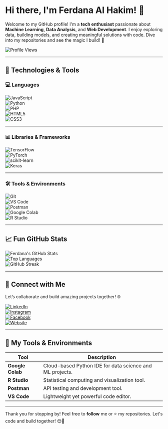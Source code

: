 # Hi there, I'm Ferdana Al Hakim! 👋  

Welcome to my GitHub profile! I'm a **tech enthusiast** passionate about **Machine Learning**, **Data Analysis**, and **Web Development**. I enjoy exploring data, building models, and creating meaningful solutions with code. Dive into my repositories and see the magic I build! 🚀  

![Profile Views](https://komarev.com/ghpvc/?username=luciferdana&style=flat-square&color=brightgreen)

---

## 🔧 Technologies & Tools  

### 💻 **Languages**  
![JavaScript](https://img.shields.io/badge/JavaScript-ES6+-yellow?style=flat-square&logo=javascript&logoColor=white)  
![Python](https://img.shields.io/badge/Python-3.9-blue?style=flat-square&logo=python&logoColor=white)  
![PHP](https://img.shields.io/badge/PHP-777BB4?style=flat-square&logo=php&logoColor=white)  
![HTML5](https://img.shields.io/badge/HTML5-orange?style=flat-square&logo=html5&logoColor=white)  
![CSS3](https://img.shields.io/badge/CSS3-blue?style=flat-square&logo=css3&logoColor=white)  

---

### 📊 **Libraries & Frameworks**  
![TensorFlow](https://img.shields.io/badge/TensorFlow-FF6F00?style=flat-square&logo=tensorflow&logoColor=white)  
![PyTorch](https://img.shields.io/badge/PyTorch-EE4C2C?style=flat-square&logo=pytorch&logoColor=white)  
![scikit-learn](https://img.shields.io/badge/scikit--learn-F7931E?style=flat-square&logo=scikit-learn&logoColor=white)  
![Keras](https://img.shields.io/badge/Keras-D00000?style=flat-square&logo=keras&logoColor=white)  

---

### 🛠️ **Tools & Environments**  
![Git](https://img.shields.io/badge/Git-F05032?style=flat-square&logo=git&logoColor=white)  
![VS Code](https://img.shields.io/badge/VS%20Code-007ACC?style=flat-square&logo=visual-studio-code&logoColor=white)  
![Postman](https://img.shields.io/badge/Postman-FF6C37?style=flat-square&logo=postman&logoColor=white)  
![Google Colab](https://img.shields.io/badge/Google%20Colab-F9AB00?style=flat-square&logo=googlecolab&logoColor=white)  
![R Studio](https://img.shields.io/badge/R%20Studio-75AADB?style=flat-square&logo=r&logoColor=white)  

---

## 📈 Fun GitHub Stats  

![Ferdana's GitHub Stats](https://github-readme-stats.vercel.app/api?username=luciferdana&show_icons=true&theme=tokyonight)  
![Top Languages](https://github-readme-stats.vercel.app/api/top-langs/?username=luciferdana&layout=compact&theme=tokyonight)  
![GitHub Streak](https://github-readme-streak-stats.herokuapp.com/?user=luciferdana&theme=tokyonight)

---

## 🌟 Connect with Me  

Let’s collaborate and build amazing projects together! 🌐  

[![LinkedIn](https://img.shields.io/badge/LinkedIn-0077B5?style=for-the-badge&logo=linkedin&logoColor=white)](https://www.linkedin.com/in/ferdana-al-hakim-477837246/)  
[![Instagram](https://img.shields.io/badge/Instagram-E4405F?style=for-the-badge&logo=instagram&logoColor=white)](https://www.instagram.com/ferdanaaa_/)  
[![Facebook](https://img.shields.io/badge/Facebook-1877F2?style=for-the-badge&logo=facebook&logoColor=white)](https://www.facebook.com/profile.php?id=100007527104790)  
[![Website](https://img.shields.io/badge/Website-FF5722?style=for-the-badge&logo=google-chrome&logoColor=white)](https://hopeless.vercel.app/)

---

## 🎯 My Tools & Environments  

| **Tool**         | **Description**          |
|------------------|--------------------------|
| **Google Colab** | Cloud-based Python IDE for data science and ML projects. |
| **R Studio**     | Statistical computing and visualization tool. |
| **Postman**      | API testing and development tool. |
| **VS Code**      | Lightweight yet powerful code editor. |

---

Thank you for stopping by! Feel free to **follow** me or ⭐ my repositories. Let's code and build together! 😊🚀  

